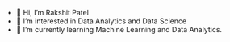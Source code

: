 - 👋 Hi, I’m Rakshit Patel
- 👀 I’m interested in Data Analytics and Data Science
- 🌱 I’m currently learning Machine Learning and Data Analytics.

<!---
Rakshit17patel/Rakshit17patel is a ✨ special ✨ repository because its `README.md` (this file) appears on your GitHub profile.
You can click the Preview link to take a look at your changes.
--->
